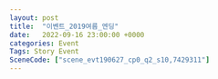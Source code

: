 ```yaml
---
layout: post
title:  "이벤트_2019여름_엔딩"
date:   2022-09-16 23:00:00 +0000
categories: Event
Tags: Story Event
SceneCode: ["scene_evt190627_cp0_q2_s10,7429311"]
---
```

